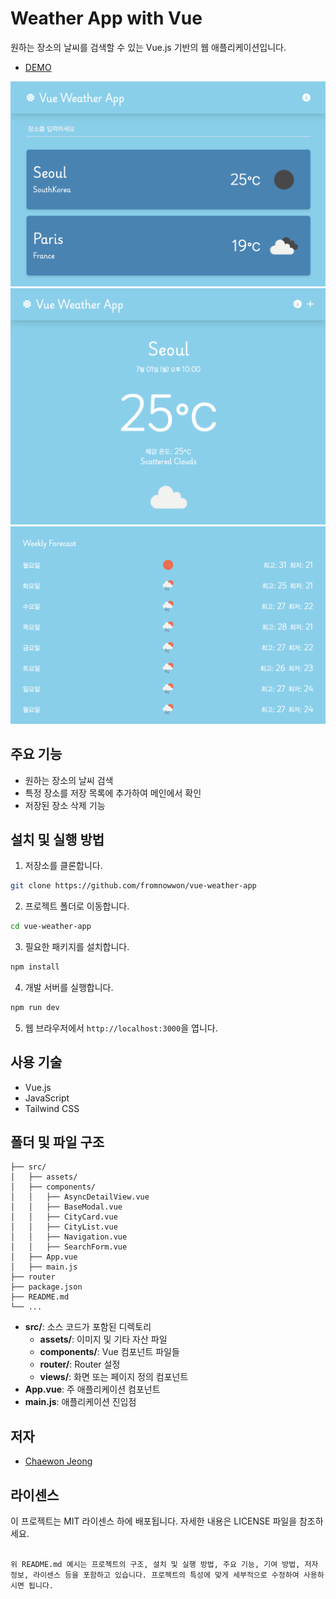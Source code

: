 # Weather App with Vue

원하는 장소의 날씨를 검색할 수 있는 Vue.js 기반의 웹 애플리케이션입니다.

- [DEMO](https://fromnowwon.github.io/vue-weather-app/)

![DEMO PAGE](./src/assets/images/demo1.png)
![DEMO PAGE](./src/assets/images/demo2.png)
![DEMO PAGE](./src/assets/images/demo3.png)

## 주요 기능

- 원하는 장소의 날씨 검색
- 특정 장소를 저장 목록에 추가하여 메인에서 확인
- 저장된 장소 삭제 기능

## 설치 및 실행 방법

1. 저장소를 클론합니다.

```bash
git clone https://github.com/fromnowwon/vue-weather-app
```

2. 프로젝트 폴더로 이동합니다.

```bash
cd vue-weather-app
```

3. 필요한 패키지를 설치합니다.

```bash
npm install
```

4. 개발 서버를 실행합니다.

```bash
npm run dev
```

5. 웹 브라우저에서 `http://localhost:3000`을 엽니다.

## 사용 기술

- Vue.js
- JavaScript
- Tailwind CSS

## 폴더 및 파일 구조

```plaintext
├── src/
│   ├── assets/
│   ├── components/
│   │   ├── AsyncDetailView.vue
│   │   ├── BaseModal.vue
│   │   ├── CityCard.vue
│   │   ├── CityList.vue
│   │   ├── Navigation.vue
│   │   ├── SearchForm.vue
│   ├── App.vue
│   ├── main.js
├── router
├── package.json
├── README.md
└── ...
```

- **src/**: 소스 코드가 포함된 디렉토리
  - **assets/**: 이미지 및 기타 자산 파일
  - **components/**: Vue 컴포넌트 파일들
  - **router/**: Router 설정
  - **views/**: 화면 또는 페이지 정의 컴포넌트
- **App.vue**: 주 애플리케이션 컴포넌트
- **main.js**: 애플리케이션 진입점

## 저자

- [Chaewon Jeong](https://github.com/fromnowwon)

## 라이센스

이 프로젝트는 MIT 라이센스 하에 배포됩니다. 자세한 내용은 LICENSE 파일을 참조하세요.

```

위 README.md 예시는 프로젝트의 구조, 설치 및 실행 방법, 주요 기능, 기여 방법, 저자 정보, 라이센스 등을 포함하고 있습니다. 프로젝트의 특성에 맞게 세부적으로 수정하여 사용하시면 됩니다.
```

